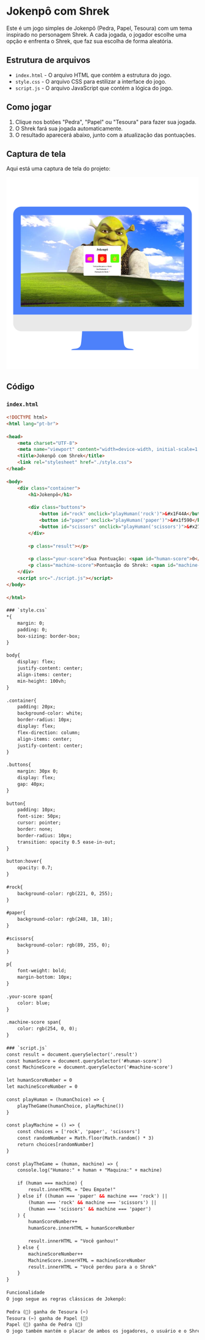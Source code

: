 # Jokenpô com Shrek

Este é um jogo simples de Jokenpô (Pedra, Papel, Tesoura) com um tema inspirado no personagem Shrek. A cada jogada, o jogador escolhe uma opção e enfrenta o Shrek, que faz sua escolha de forma aleatória.

## Estrutura de arquivos

- `index.html` - O arquivo HTML que contém a estrutura do jogo.
- `style.css` - O arquivo CSS para estilizar a interface do jogo.
- `script.js` - O arquivo JavaScript que contém a lógica do jogo.

## Como jogar

1. Clique nos botões "Pedra", "Papel" ou "Tesoura" para fazer sua jogada.
2. O Shrek fará sua jogada automaticamente.
3. O resultado aparecerá abaixo, junto com a atualização das pontuações.

## Captura de tela

Aqui está uma captura de tela do projeto:

![Captura de tela do projeto](https://github.com/lucasriosdev/ProjetoJokenpo/blob/main/image/CapturaDeTelaProjeto.png?raw=true)

## Código

### `index.html`

```html
<!DOCTYPE html>
<html lang="pt-br">

<head>
    <meta charset="UTF-8">
    <meta name="viewport" content="width=device-width, initial-scale=1.0">
    <title>Jokenpô com Shrek</title>
    <link rel="stylesheet" href="./style.css">
</head>

<body>
    <div class="container">
        <h1>Jokenpô</h1>

        <div class="buttons">
            <button id="rock" onclick="playHuman('rock')">&#x1F44A</button>
            <button id="paper" onclick="playHuman('paper')">&#x1f590</button>
            <button id="scissors" onclick="playHuman('scissors')">&#x270c</button>
        </div>

        <p class="result"></p>

        <p class="your-score">Sua Pontuação: <span id="human-score">0</span></p>
        <p class="machine-score">Pontuação do Shrek: <span id="machine-score">0</span></p>
    </div>
    <script src="./script.js"></script>
</body>

</html>

### `style.css`
*{
    margin: 0;
    padding: 0;
    box-sizing: border-box;
}

body{
    display: flex;
    justify-content: center;
    align-items: center;
    min-height: 100vh;
}

.container{
    padding: 20px;
    background-color: white;
    border-radius: 10px;
    display: flex;
    flex-direction: column;
    align-items: center;
    justify-content: center;
}

.buttons{
    margin: 30px 0;
    display: flex;
    gap: 40px;
}

button{
    padding: 10px;
    font-size: 50px;
    cursor: pointer;
    border: none;
    border-radius: 10px;
    transition: opacity 0.5 ease-in-out;
}

button:hover{
    opacity: 0.7;
}

#rock{
    background-color: rgb(221, 0, 255);
}

#paper{
    background-color: rgb(248, 18, 18);
}

#scissors{
    background-color: rgb(89, 255, 0);
}

p{
    font-weight: bold;
    margin-bottom: 10px;
}

.your-score span{
    color: blue;
}

.machine-score span{
    color: rgb(254, 0, 0);
}

### `script.js`
const result = document.querySelector('.result')
const humanScore = document.querySelector('#human-score')
const MachineScore = document.querySelector('#machine-score')

let humanScoreNumber = 0
let machineScoreNumber = 0

const playHuman = (humanChoice) => {
    playTheGame(humanChoice, playMachine())
}

const playMachine = () => {
    const choices = ['rock', 'paper', 'scissors']
    const randomNumber = Math.floor(Math.random() * 3)
    return choices[randomNumber]
}

const playTheGame = (human, machine) => {
    console.log("Humano:" + human + "Maquina:" + machine)

    if (human === machine) {
        result.innerHTML = "Deu Empate!"
    } else if ((human === 'paper' && machine === 'rock') ||
        (human === 'rock' && machine === 'scissors') ||
        (human === 'scissors' && machine === 'paper')
    ) {
        humanScoreNumber++
        humanScore.innerHTML = humanScoreNumber

        result.innerHTML = "Você ganhou!"
    } else {
        machineScoreNumber++
        MachineScore.innerHTML = machineScoreNumber
        result.innerHTML = "Você perdeu para a o Shrek"
    }
}

Funcionalidade
O jogo segue as regras clássicas de Jokenpô:

Pedra (🗻) ganha de Tesoura (✂️)
Tesoura (✂️) ganha de Papel (📜)
Papel (📜) ganha de Pedra (🗻)
O jogo também mantém o placar de ambos os jogadores, o usuário e o Shrek.


